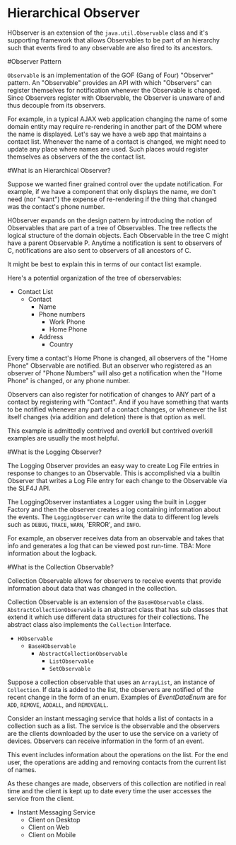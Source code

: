 # Hierarchical Observer

HObserver is an extension of the `java.util.Observable` class and it's supporting framework that allows Observables to 
be part of an hierarchy such that events fired to any observable are also fired to its ancestors.

#Observer Pattern

`Observable` is an implementation of the GOF (Gang of Four) "Observer" pattern. An "Observable" provides an API with which
"Observers" can register themselves for notification whenever the Observable is changed.   Since Observers register with 
Observable, the Observer is unaware of and thus decouple from its observers.

For example, in a typical AJAX web application changing the name of some domain entity may require re-rendering in another 
part of the DOM where the name is displayed.   Let's say we have a web app that maintains a contact list.   Whenever the 
name of  a contact is changed, we might need to update any place where names are used.   Such places would register
themselves as observers of the the contact list.

#What is an Hierarchical Observer?

Suppose we wanted finer grained control over the update notification.   For example, if we have a component that only displays the name, we don't need (nor "want") the expense of re-rendering if the thing that changed was the contact's 
phone number.

HObserver expands on the design pattern by introducing the notion of Observables that are part of a tree of Observables. The tree reflects the logical structure of the domain objects.   Each Observable in the tree C might have a parent Observable P. Anytime a notification is sent to observers of C, notifications are also sent to observers of all ancestors of C.

It might be best to explain this in terms of our contact list example.  

Here's a potential organization of the tree of oberservables:

- Contact List
   - Contact
      - Name
      - Phone numbers
        - Work Phone
        - Home Phone
      - Address
         - Country

Every time a contact's Home Phone is changed, all observers of the "Home Phone" Observable are notified.   But an observer who registered as an observer of "Phone Numbers" will also get a notification when the "Home Phone" is changed, or any
phone number.

Observers can also register for notification of changes to ANY part of a contact by registering with "Contact". And if you have something that wants to be notified whenever any part of a contact changes, or whenever the list itself 
changes (via addition and deletion) there is that option as well.

This example is admittedly contrived and overkill but contrived overkill examples are usually the most helpful.

#What is the Logging Observer?

The Logging Observer provides an easy way to create Log File entries in response to changes to an Observable. This is accomplished via a builtin Observer that writes a Log File entry for each change to the Observable via the SLF4J API.

The LoggingObserver instantiates a Logger using the built in Logger Factory and then the observer creates a log containing information about the events. The `LoggingObserver` can write the data to different log levels such as `DEBUG`, `TRACE`, `WARN`, 'ERROR', and `INFO`. 

For example, an observer receives data from an observable and takes that info and generates a log that can be viewed post run-time. TBA: More information about the logback. 

#What is the Collection Observable?

Collection Observable allows for observers to receive events that provide information about data that was changed in the collection.

Collection Observable is an extension of the `BaseHObservable` class. `AbstractCollectionObservable` is an abstract class that has sub classes that extend it which use different data structures for their collections. The abstract class also implements the `Collection` Interface.

- `HObservable`
	- `BaseHObservable`
      - `AbstractCollectionObservable`
	      - `ListObservable`
	      - `SetObservable`

Suppose a collection observable that uses an `ArrayList`, an instance of `Collection`. If data is added to the list, the observers are notified of the recent change in the form of an enum. Examples of *EventDataEnum* are for `ADD`, `REMOVE`, `ADDALL`, and `REMOVEALL`.

Consider an instant messaging service that holds a list of contacts in a collection such as a list. The service is the observable and the observers are the clients downloaded by the user to use the service on a variety of devices. Observers can receive information in the form of an event. 

This event includes information about the operations on the list. For the end user, the operations are adding and removing contacts from the current list of names. 

As these changes are made, observers of this collection are notified in real time and the client is kept up to date every time the user accesses the service from the client. 

- Instant Messaging Service
	- Client on Desktop
	- Client on Web
	- Client on Mobile


